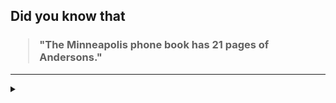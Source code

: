 ## Did you know that

<h3>
  <blockquote>
<!--START_SECTION:debris-->                                                                                                                                                                                                                                
"The Minneapolis phone book has 21 pages of Andersons."
<!--END_SECTION:debris-->
  </blockquote>
</h3>

-----

<details>
  <summary></summary>

<img src="https://github-readme-stats.vercel.app/api?show_icons=true&hide=issues&username=ekickx"> <img src="https://github-readme-stats.vercel.app/api/top-langs/?layout=compact&username=ekickx">

</details>
